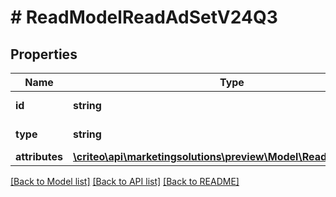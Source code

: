 # # ReadModelReadAdSetV24Q3

## Properties

Name | Type | Description | Notes
------------ | ------------- | ------------- | -------------
**id** | **string** | Id of the entity | [optional] [readonly]
**type** | **string** |  | [optional] [readonly]
**attributes** | [**\criteo\api\marketingsolutions\preview\Model\ReadAdSetV24Q3**](ReadAdSetV24Q3.md) |  | [optional]

[[Back to Model list]](../../README.md#models) [[Back to API list]](../../README.md#endpoints) [[Back to README]](../../README.md)
